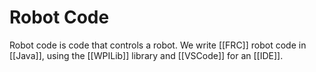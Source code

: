 # Robot Code

Robot code is code that controls a robot. We write [[FRC]] robot code in [[Java]], using the [[WPILib]] library and [[VSCode]] for an [[IDE]].